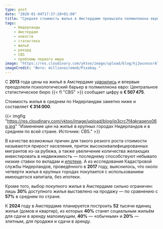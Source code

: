 ```yaml
---
type: post
date: "2020-01-04T17:37:28+01:00"
title: "Средняя стоимость жилья в Амстердаме превысила полмиллиона евро"
tags:
    - Нидерланды
    - Амстердам
    - новости
    - статистика
    - жильё
    - рекорд
    - CBS
    - проблемы первого мира
image: "https://res.cloudinary.com/yktoo/image/upload/blog/kj2wsxnosr6lqvjpoajj.jpg"
imageCredit: "Фото: millionairemob/Pixabay."
---
```


С **2013** года цены на жильё в Амстердаме [удвоились](https://www.parool.nl/amsterdam/koopwoning-amsterdam-voor-het-eerst-gemiddeld-boven-half-miljoen-euro~b0250089/) и впервые преодолели психологический барьер в полмиллиона евро: Центральное статистическое бюро {{< fl "CBS" >}} сообщает цифру в **€ 507 475**.

Стоимость жилья в среднем по Нидерландам заметно ниже и составляет **€ 314 000**.

<!--more-->

{{< imgfig "https://res.cloudinary.com/yktoo/image/upload/blog/ip3crc7f4qkraqeno06g.jpg" "Изменение цен на жильё в крупных городах Нидерландов и в среднем по всей стране. Источник: CBS." >}}

В качестве возможных причин для такого резкого роста стоимости называются прирост населения, приток высококвалифицированных мигрантов из-за рубежа, а также увеличение количества желающих инвестировать в недвижимость — последнему способствуют небывало низкие ставки по вкладам и [ипотеке](0375). А из исследования Кадастровой службы Нидерландов, проведённого в **2017** году, выяснилось, что около четверти жилья в крупных городах покупается с использованием имеющегося капитала, без ипотеки.

Кроме того, выбор покупного жилья в Амстердаме сильно ограничен: лишь **30%** доступного жилья выставлено на продажу — по сравнению с **57%** в среднем по стране.

К **2024** году в Амстердаме планируется построить **52** тысячи единиц жилья (домов и квартир), из которых **40%** станет социальным жильём для сдачи в аренду малоимущим, **40%** — «обычным» и **20%** — элитным, для продажи и сдачи в аренду.
